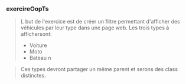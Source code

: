 ### **exercireOopTs**

> L but de l'exercice est de créer un filtre permettant d'afficher des véhicules par leur
> type dans une page web. Les trois types à affichersont:
> * Voiture
> * Moto
> * Bateau n

> Ces types devront partager un même parent et serons des class distinctes.
